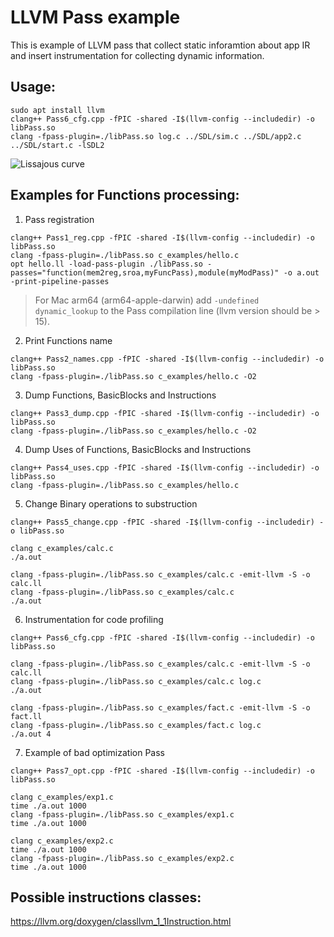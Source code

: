 # LLVM Pass example
This is example of LLVM pass that collect static inforamtion about app IR and insert instrumentation for collecting dynamic information.


## Usage:
```
sudo apt install llvm
clang++ Pass6_cfg.cpp -fPIC -shared -I$(llvm-config --includedir) -o libPass.so
clang -fpass-plugin=./libPass.so log.c ../SDL/sim.c ../SDL/app2.c ../SDL/start.c -lSDL2
```
![Lissajous curve](https://github.com/user-attachments/assets/0fded2a6-a511-4505-8995-47a2670a1c8d)


## Examples for Functions processing:
1. Pass registration
```
clang++ Pass1_reg.cpp -fPIC -shared -I$(llvm-config --includedir) -o libPass.so
clang -fpass-plugin=./libPass.so c_examples/hello.c
opt hello.ll -load-pass-plugin ./libPass.so -passes="function(mem2reg,sroa,myFuncPass),module(myModPass)" -o a.out -print-pipeline-passes
```
> For Mac arm64 (arm64-apple-darwin) add `-undefined dynamic_lookup` to the Pass compilation line (llvm version should be > 15).
2. Print Functions name
```
clang++ Pass2_names.cpp -fPIC -shared -I$(llvm-config --includedir) -o libPass.so
clang -fpass-plugin=./libPass.so c_examples/hello.c -O2
```
3. Dump Functions, BasicBlocks and Instructions
```
clang++ Pass3_dump.cpp -fPIC -shared -I$(llvm-config --includedir) -o libPass.so
clang -fpass-plugin=./libPass.so c_examples/hello.c -O2
```
4. Dump Uses of Functions, BasicBlocks and Instructions
```
clang++ Pass4_uses.cpp -fPIC -shared -I$(llvm-config --includedir) -o libPass.so
clang -fpass-plugin=./libPass.so c_examples/hello.c
```
5. Change Binary operations to substruction
```
clang++ Pass5_change.cpp -fPIC -shared -I$(llvm-config --includedir) -o libPass.so

clang c_examples/calc.c
./a.out

clang -fpass-plugin=./libPass.so c_examples/calc.c -emit-llvm -S -o calc.ll
clang -fpass-plugin=./libPass.so c_examples/calc.c
./a.out
```
6. Instrumentation for code profiling
```
clang++ Pass6_cfg.cpp -fPIC -shared -I$(llvm-config --includedir) -o libPass.so

clang -fpass-plugin=./libPass.so c_examples/calc.c -emit-llvm -S -o calc.ll
clang -fpass-plugin=./libPass.so c_examples/calc.c log.c
./a.out

clang -fpass-plugin=./libPass.so c_examples/fact.c -emit-llvm -S -o fact.ll
clang -fpass-plugin=./libPass.so c_examples/fact.c log.c
./a.out 4
```
7. Example of bad optimization Pass
```
clang++ Pass7_opt.cpp -fPIC -shared -I$(llvm-config --includedir) -o libPass.so

clang c_examples/exp1.c
time ./a.out 1000
clang -fpass-plugin=./libPass.so c_examples/exp1.c
time ./a.out 1000

clang c_examples/exp2.c
time ./a.out 1000
clang -fpass-plugin=./libPass.so c_examples/exp2.c
time ./a.out 1000
```

## Possible instructions classes:
https://llvm.org/doxygen/classllvm_1_1Instruction.html
